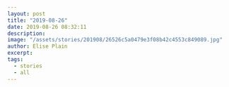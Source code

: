 ```yaml
---
layout: post
title: "2019-08-26"
date: 2019-08-26 08:32:11
description: 
image: "/assets/stories/201908/26526c5a0479e3f08b42c4553c849089.jpg"
author: Elise Plain
excerpt: 
tags: 
  - stories
  - all
---
```



<p></p>
